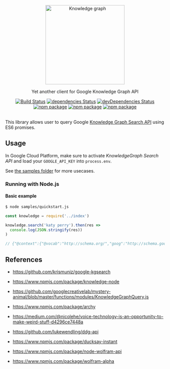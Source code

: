 <p align="center">
	<img width="250" src="https://www.staedtler.fr/fr/mandala-creator/assets/elements/jess_meleragni_10.svg" alt="Knowledge graph">
</p>
<p align="center">
  Yet another client for Google Knowledge Graph API
</p>

<p align="center">
  <a href="http://travis-ci.org/mycaule/knowledge-graph-js"><img src="https://api.travis-ci.org/mycaule/knowledge-graph-js.svg?branch=master" alt="Build Status"></a>
  <a href="https://david-dm.org/mycaule/knowledge-graph-js"><img src="https://david-dm.org/mycaule/knowledge-graph-js/status.svg" alt="dependencies Status"></a>
  <a href="https://david-dm.org/mycaule/knowledge-graph-js?type=dev"><img src="https://david-dm.org/mycaule/knowledge-graph-js/dev-status.svg" alt="devDependencies Status"></a>
	<br>
	<a href="https://www.npmjs.com/package/knowledge-graph-js"><img src="https://img.shields.io/npm/v/knowledge-graph-js.svg" alt="npm package"></a>
	<a href="https://www.npmjs.com/package/knowledge-graph-js"><img src="https://img.shields.io/npm/dw/knowledge-graph-js.svg" alt="npm package"></a>
	<a href="https://www.npmjs.com/package/knowledge-graph-js"><img src="https://img.shields.io/npm/l/knowledge-graph-js.svg" alt="npm package"></a>
  <br>
  <br>
</p>

This library allows user to query Google [Knowledge Graph Search API](https://developers.google.com/knowledge-graph/) using ES6 promises.

##  Usage

In Google Cloud Platform, make sure to activate *KnowledgeGraph Search API* and load your `GOOGLE_API_KEY` into `process.env`.

See [the samples folder](/samples) for more usecases.

### Running with Node.js

#### Basic example
```bash
$ node samples/quickstart.js
```
```javascript
const knowledge = require('../index')

knowledge.search('katy perry').then(res =>
  console.log(JSON.stringify(res))
)

// {"@context":{"@vocab":"http://schema.org/","goog":"http://schema.googleapis.com/","EntitySearchResult":"goog:EntitySearchResult","detailedDescription":"goog:detailedDescription","resultScore":"goog:resultScore","kg":"http://g.co/kg"},"@type":"ItemList","itemListElement":[{"@type":"EntitySearchResult","result":{"@id":"kg:/m/03y82t6","name":"Katy Perry","@type":["Person","Thing"],"description":"American singer-songwriter","image":{"contentUrl":"http://t3.gstatic.com/images?q=tbn:ANd9GcQrlKFmaiEtUImNiuD_pqzHPjDcjF4yaRThSFMh-rYuB8snFUfk","url":"https://en.wikipedia.org/wiki/Katy_Perry"},"detailedDescription":{"articleBody":"Katheryn Elizabeth Hudson, known professionally as Katy Perry, is an American singer and songwriter. After singing in church during her childhood, she pursued a career in gospel music as a teenager. ","url":"https://en.wikipedia.org/wiki/Katy_Perry","license":"https://en.wikipedia.org/wiki/Wikipedia:Text_of_Creative_Commons_Attribution-ShareAlike_3.0_Unported_License"},"url":"http://www.katyperry.com/"},"resultScore":840.985046}]}
```

## References
- https://github.com/krismuniz/google-kgsearch
- https://www.npmjs.com/package/knowledge-node
- https://github.com/googlecreativelab/mystery-animal/blob/master/functions/modules/KnowledgeGraphQuery.js
- https://www.npmjs.com/package/archy
- https://medium.com/@nicolehe/voice-technology-is-an-opportunity-to-make-weird-stuff-d4296ce7448a

- https://github.com/lukewendling/ddg-api
- https://www.npmjs.com/package/ducksay-instant

- https://www.npmjs.com/package/node-wolfram-api
- https://www.npmjs.com/package/wolfram-alpha
